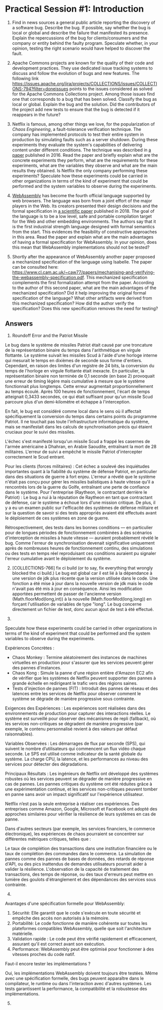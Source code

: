 # Practical Session #1: Introduction

1. Find in news sources a general public article reporting the discovery of a software bug. Describe the bug. If possible, say whether the bug is local or global and describe the failure that manifested its presence. Explain the repercussions of the bug for clients/consumers and the company or entity behind the faulty program. Speculate whether, in your opinion, testing the right scenario would have helped to discover the fault.

2. Apache Commons projects are known for the quality of their code and development practices. They use dedicated issue tracking systems to discuss and follow the evolution of bugs and new features. The following link https://issues.apache.org/jira/projects/COLLECTIONS/issues/COLLECTIONS-794?filter=doneissues points to the issues considered as solved for the Apache Commons Collections project. Among those issues find one that corresponds to a bug that has been solved. Classify the bug as local or global. Explain the bug and the solution. Did the contributors of the project add new tests to ensure that the bug is detected if it reappears in the future?

3. Netflix is famous, among other things we love, for the popularization of *Chaos Engineering*, a fault-tolerance verification technique. The company has implemented protocols to test their entire system in production by simulating faults such as a server shutdown. During these experiments they evaluate the system's capabilities of delivering content under different conditions. The technique was described in [a paper](https://arxiv.org/ftp/arxiv/papers/1702/1702.05843.pdf) published in 2016. Read the paper and briefly explain what are the concrete experiments they perform, what are the requirements for these experiments, what are the variables they observe and what are the main results they obtained. Is Netflix the only company performing these experiments? Speculate how these experiments could be carried in other organizations in terms of the kind of experiment that could be performed and the system variables to observe during the experiments.

4. [WebAssembly](https://webassembly.org/) has become the fourth official language supported by web browsers. The language was born from a joint effort of the major players in the Web. Its creators presented their design decisions and the formal specification in [a scientific paper](https://people.mpi-sws.org/~rossberg/papers/Haas,%20Rossberg,%20Schuff,%20Titzer,%20Gohman,%20Wagner,%20Zakai,%20Bastien,%20Holman%20-%20Bringing%20the%20Web%20up%20to%20Speed%20with%20WebAssembly.pdf) published in 2018. The goal of the language is to be a low level, safe and portable compilation target for the Web and other embedding environments. The authors say that it is the first industrial strength language designed with formal semantics from the start. This evidences the feasibility of constructive approaches in this area. Read the paper and explain what are the main advantages of having a formal specification for WebAssembly. In your opinion, does this mean that WebAssembly implementations should not be tested? 

5.  Shortly after the appearance of WebAssembly another paper proposed a mechanized specification of the language using Isabelle. The paper can be consulted here: https://www.cl.cam.ac.uk/~caw77/papers/mechanising-and-verifying-the-webassembly-specification.pdf. This mechanized specification complements the first formalization attempt from the paper. According to the author of this second paper, what are the main advantages of the mechanized specification? Did it help improving the original formal specification of the language? What other artifacts were derived from this mechanized specification? How did the author verify the specification? Does this new specification removes the need for testing?

## Answers

1. Roundoff Error and the Patriot Missile
   
Le bug dans le système de missiles Patriot était causé par une troncature de la représentation binaire du temps dans l'arithmétique en virgule flottante. Le système suivait les missiles Scud à l'aide d'une horloge interne qui mesurait le temps en dixièmes de seconde sous forme d'entiers. Cependant, en raison des limites d'un registre de 24 bits, la conversion du temps de l'horloge en virgule flottante était inexacte. En particulier, la représentation binaire non terminée de 0,1 seconde (en base 2) provoquait une erreur de timing légère mais cumulative à mesure que le système fonctionnait plus longtemps. Cette erreur augmentait proportionnellement au temps écoulé. Après 100 heures de fonctionnement, l'écart de temps atteignait 0,3433 secondes, ce qui était suffisant pour qu'un missile Scud parcoure plus d'un demi-kilomètre et échappe à l'interception.


En fait, le bug est considéré comme local dans le sens où il affectait spécifiquement la conversion du temps dans certains points du programme Patriot. Il ne touchait pas toute l'infrastructure informatique du système, mais se manifestait dans les calculs de synchronisation précis qui étaient cruciaux pour le suivi des missiles.


L'échec s'est manifesté lorsqu'un missile Scud a frappé les casernes de l'armée américaine à Dhahran, en Arabie Saoudite, entraînant la mort de 28 militaires. L'erreur de suivi a empêché le missile Patriot d'intercepter correctement le Scud entrant.


Pour les clients (forces militaires) : Cet échec a soulevé des inquiétudes importantes quant à la fiabilité du système de défense Patriot, en particulier dans des situations de guerre à fort enjeu. L'erreur a révélé que le système n'était pas conçu pour gérer les missiles balistiques à haute vitesse qu'il a rencontrés lors de la guerre du Golfe, entraînant une perte de confiance dans le système.
Pour l'entreprise (Raytheon, le contractant derrière le Patriot) : Le bug a nui à la réputation de Raytheon en tant que contractant de défense, car le système a échoué lors d'une mission critique. De plus, il y a eu un examen public sur l'efficacité des systèmes de défense militaire et sur la question de savoir si des tests appropriés avaient été effectués avant le déploiement de ces systèmes en zone de guerre.


Rétrospectivement, des tests dans les bonnes conditions — en particulier pour de longues périodes de fonctionnement combinées à des scénarios d'interception de missiles à haute vitesse — auraient probablement révélé le bug. Comme l'erreur de synchronisation devenait significative uniquement après de nombreuses heures de fonctionnement continu, des simulations ou des tests en temps réel reproduisant ces conditions auraient pu signaler l'erreur cumulative avant le déploiement du système.

2. [COLLECTIONS-766] fix ci build (or to say, fix everything that wrongly blocked the ci build.)
Le bug est global car il est lié à la dépendance à une version de jdk plus récente que la version utilisée dans le code.
Une fonction a été mise à jour dans la nouvelle version de jdk mais le code n'avait pas été mis à jour en conséquence.
Ainsi les modification apportées permettent de passer de l'ancienne version (Math.floorMod(long,int)) à la nouvelle (Math.floorMod(long,long)) en forçant l'utilisation de variables de type "long". 
Le bug concerne directement un fichier de test, donc aucun ajout de test à été effectué.

3. 

Speculate how these experiments could be carried in other organizations in terms of the kind of experiment that could be performed and the system variables to observe during the experiments.

Expériences Concrètes :
- Chaos Monkey : Termine aléatoirement des instances de machines virtuelles en production pour s'assurer que les services peuvent gérer des pannes d'instances.
- Chaos Kong : Simule la panne d'une région entière d'Amazon EC2 afin de vérifier que les systèmes de Netflix peuvent supporter des pannes à grande échelle en redirigeant le trafic vers des régions saines.
- Tests d'injection de pannes (FIT) : Introduit des pannes de réseau et des latences entre les services de Netflix pour observer comment le système se dégrade de manière progressive sous contrainte.

Exigences des Expériences :
Les expériences sont réalisées dans des environnements de production pour capturer des interactions réelles.
Le système est surveillé pour observer des mécanismes de repli (fallback), où les services non-critiques se dégradent de manière progressive (par exemple, le contenu personnalisé revient à des valeurs par défaut raisonnables).

Variables Observées :
Les démarrages de flux par seconde (SPS), qui suivent le nombre d’utilisateurs qui commencent un flux vidéo chaque seconde. Le SPS est utilisé comme indicateur de la santé globale du système.
La charge CPU, la latence, et les performances au niveau des services pour détecter des dégradations.

Principaux Résultats :
Les ingénieurs de Netflix ont développé des systèmes robustes où les services peuvent se dégrader de manière progressive en cas de pannes.
Les pannes critiques du système ont été réduites grâce à une expérimentation continue, et les services non-critiques peuvent tomber en panne sans avoir un impact significatif sur l'expérience utilisateur.

Netflix n’est pas la seule entreprise à réaliser ces expériences. Des entreprises comme Amazon, Google, Microsoft et Facebook ont adopté des approches similaires pour vérifier la résilience de leurs systèmes en cas de panne​.

Dans d'autres secteurs (par exemple, les services financiers, le commerce électronique), les expériences de chaos pourraient se concentrer sur différentes métriques critiques, telles que :

Le taux de complétion des transactions dans une institution financière ou le taux de complétion des commandes dans le commerce.
La simulation de pannes comme des pannes de bases de données, des retards de réponse d'API, ou des pics inattendus de demandes utilisateurs pourrait aider à valider la résilience.
L'observation de la capacité de traitement des transactions, des temps de réponse, ou des taux d'erreurs peut mettre en lumière des goulots d'étranglement et des dépendances des services sous contrainte.


4.

Avantages d'une spécification formelle pour WebAssembly:

1. Sécurité: Elle garantit que le code s'exécute en toute sécurité et empêche des accès non autorisés à la mémoire.
2. Portabilité: Le code fonctionne de manière cohérente sur toutes les plateformes compatibles WebAssembly, quelle que soit l'architecture matérielle.
3. Validation rapide : Le code peut être vérifié rapidement et efficacement, assurant qu'il est correct avant son exécution.
4. Performance: WebAssembly peut être optimisé pour fonctionner à des vitesses proches du code natif.


Faut-il encore tester les implémentations ?

Oui, les implémentations WebAssembly doivent toujours être testées. Même avec une spécification formelle, des bugs peuvent apparaître dans le compilateur, le runtime ou dans l'interaction avec d'autres systèmes. Les tests garantissent la performance, la compatibilité et la robustesse des implémentations.


5.
